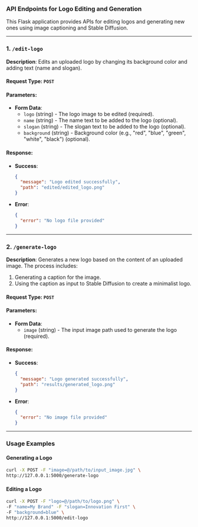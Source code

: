 

### API Endpoints for Logo Editing and Generation

This Flask application provides APIs for editing logos and generating new ones using image captioning and Stable Diffusion.

---

### **1. `/edit-logo`**

**Description**: Edits an uploaded logo by changing its background color and adding text (name and slogan).

#### **Request Type**: `POST`

#### **Parameters**:
- **Form Data**:
  - `logo` (string) - The logo image to be edited (required).
  - `name` (string) - The name text to be added to the logo (optional).
  - `slogan` (string) - The slogan text to be added to the logo (optional).
  - `background` (string) - Background color (e.g., "red", "blue", "green", "white", "black") (optional).

#### **Response**:
- **Success**: 
  ```json
  {
    "message": "Logo edited successfully",
    "path": "edited/edited_logo.png"
  }
  ```
- **Error**:
  ```json
  {
    "error": "No logo file provided"
  }
  ```
---

### **2. `/generate-logo`**

**Description**: Generates a new logo based on the content of an uploaded image. The process includes:
1. Generating a caption for the image.
2. Using the caption as input to Stable Diffusion to create a minimalist logo.

#### **Request Type**: `POST`

#### **Parameters**:
- **Form Data**:
  - `image` (string) - The input image path used to generate the logo (required).

#### **Response**:
- **Success**: 
  ```json
  {
    "message": "Logo generated successfully",
    "path": "results/generated_logo.png"
  }
  ```
- **Error**:
  ```json
  {
    "error": "No image file provided"
  }
  ```

---

### **Usage Examples**

#### **Generating a Logo**
```bash
curl -X POST -F "image=@/path/to/input_image.jpg" \
http://127.0.0.1:5000/generate-logo
```
 
#### **Editing a Logo**
```bash
curl -X POST -F "logo=@/path/to/logo.png" \
-F "name=My Brand" -F "slogan=Innovation First" \
-F "background=blue" \
http://127.0.0.1:5000/edit-logo
```